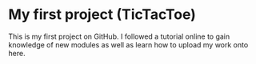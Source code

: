# My first project (TicTacToe)

This is my first project on GitHub. I followed a tutorial online to gain knowledge of new modules as well as learn how to upload my work onto here.
 
